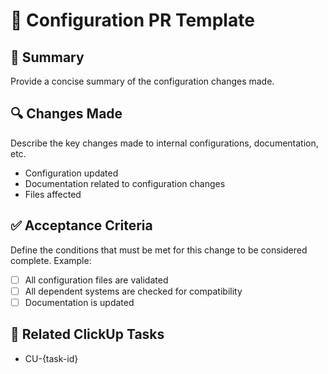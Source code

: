 # 🔧 Configuration PR Template

## 📌 Summary

Provide a concise summary of the configuration changes made.

## 🔍 Changes Made

Describe the key changes made to internal configurations, documentation, etc.

- Configuration updated  
- Documentation related to configuration changes  
- Files affected

## ✅ Acceptance Criteria

Define the conditions that must be met for this change to be considered complete. Example:

- [ ] All configuration files are validated  
- [ ] All dependent systems are checked for compatibility  
- [ ] Documentation is updated

## 🔗 Related ClickUp Tasks

- CU-{task-id}

